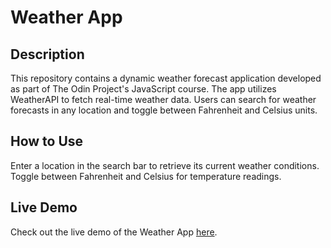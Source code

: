 # Weather App
## Description
This repository contains a dynamic weather forecast application developed as part of The Odin Project's JavaScript course. The app utilizes WeatherAPI to fetch real-time weather data. Users can search for weather forecasts in any location and toggle between Fahrenheit and Celsius units.

## How to Use
Enter a location in the search bar to retrieve its current weather conditions. Toggle between Fahrenheit and Celsius for temperature readings. 

## Live Demo
Check out the live demo of the Weather App [here](https://gulcan00.github.io/weather-app/).
